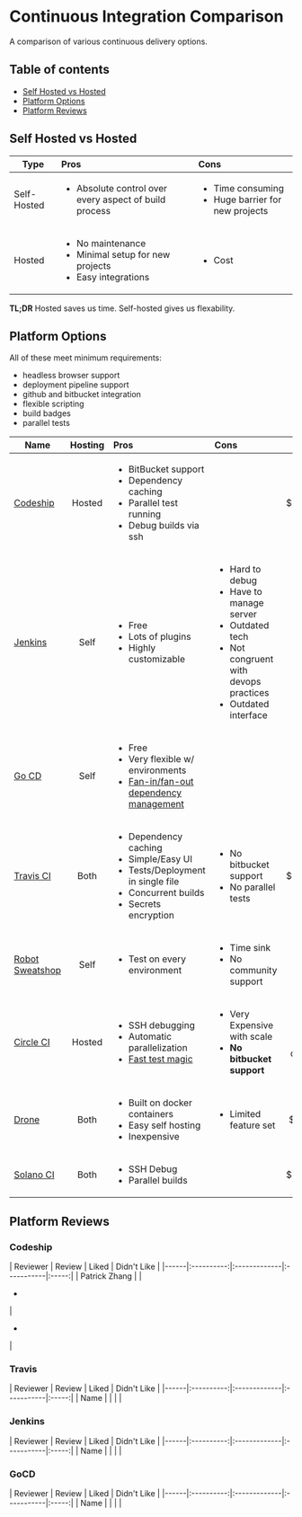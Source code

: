 # Continuous Integration Comparison

A comparison of various continuous delivery options.

## Table of contents

- [Self Hosted vs Hosted](#self-hosted-vs-hosted)
- [Platform Options](#platform-options)
- [Platform Reviews](#platform-reviews)


## Self Hosted vs Hosted

| Type | Pros          | Cons  |
|------|:-------------|:-------------|
| Self-Hosted |<ul><li>Absolute control over every aspect of build process</li></ul>|<ul><li>Time consuming</li><li>Huge barrier for new projects</li></ul>|
|Hosted | <ul><li>No maintenance</li><li>Minimal setup for new projects</li><li>Easy integrations</li></ul> | <ul><li>Cost</li></ul> |

<b>TL;DR</b> Hosted saves us time. Self-hosted gives us flexability.


## Platform Options

All of these meet minimum requirements:
- headless browser support
- deployment pipeline support
- github and bitbucket integration
- flexible scripting
- build badges
- parallel tests


| Name | Hosting |  Pros | Cons | Price |
|------|:----------:|:-------------|:-----------|:-----:|
|[Codeship](https://codeship.com/) | Hosted |<ul><li>BitBucket support</li><li>Dependency caching</li><li>Parallel test running</li><li>Debug builds via ssh</li></ul> |  | $199/month |
|[Jenkins](https://jenkins-ci.org/) | Self |<ul><li>Free</li><li>Lots of plugins</li><li>Highly customizable</li></ul> | <ul><li>Hard to debug</li><li>Have to manage server</li><li>Outdated tech</li><li>Not congruent with devops practices</li><li>Outdated interface</li></ul> | Free |
|[Go CD](http://www.go.cd/) | Self |<ul><li>Free</li><li>Very flexible w/ environments</li><li>[Fan-in/fan-out dependency management](http://support.thoughtworks.com/entries/22229668-Go-s-Dependency-Management)</li></ul> | | Free |
|[Travis CI](https://travis-ci.org/) | Both | <ul><li>Dependency caching</li><li>Simple/Easy UI</li><li>Tests/Deployment in single file</li><li>Concurrent builds</li><li>Secrets encryption</li></ul> | <ul><li>No bitbucket support</li><li>No parallel tests</li></ul> | $250/month |
|[Robot Sweatshop](https://github.com/JScott/robot_sweatshop) | Self |<ul><li>Test on every environment</li></ul> | <ul><li>Time sink</li><li>No community support</li></ul> | Free |
|[Circle CI](https://circleci.com/) | Hosted |<ul><li>SSH debugging</li><li>Automatic parallelization</li><li>[Fast test magic](https://circleci.com/docs/what-happens)</li></ul> | <ul><li>Very Expensive with scale</li><li><b>No bitbucket support</b></li></ul> | $269/mo for 6 containers |
|[Drone](https://drone.io/) | Both | <ul><li>Built on docker containers</li><li>Easy self hosting</li><li>Inexpensive</li></ul> | <ul><li>Limited feature set</li></ul>  | $50/month |
|[Solano CI](https://www.solanolabs.com/) | Both | <ul><li>SSH Debug</li><li>Parallel builds</li></ul> |  | $125/month |


## Platform Reviews

### Codeship

| Reviewer | Review |  Liked | Didn't Like |
|------|:----------:|:-------------|:-----------|:-----:|
| Patrick Zhang |  | <ul><li></li></ul> | <ul><li></li></ul> |


### Travis

| Reviewer | Review |  Liked | Didn't Like |
|------|:----------:|:-------------|:-----------|:-----:|
| Name |  |  | |

### Jenkins

| Reviewer | Review |  Liked | Didn't Like |
|------|:----------:|:-------------|:-----------|:-----:|
| Name |  |  | |

### GoCD

| Reviewer | Review |  Liked | Didn't Like |
|------|:----------:|:-------------|:-----------|:-----:|
| Name |  |  | |
